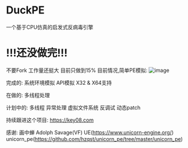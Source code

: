 # DuckPE
 一个基于CPU仿真的启发式反病毒引擎
# !!!还没做完!!!
 不要Fork 工作量还挺大 目前只做到15%
目前情况,简单PE模拟:
![image](https://raw.githubusercontent.com/huoji120/Heuristic_antivirus_engine_by_huoji/master/picture/2021.1.10.png)

完成的:
系统环境模拟
API模拟
X32 & X64支持

在做的: 
多线程处理

计划中的: 
多线程
异常处理
虚拟文件系统
反调试
动态patch

持续跟进这个项目: https://key08.com

感谢:
画中蝉
Adolph Savage(VF) 
UE(https://www.unicorn-engine.org/) 
unicorn_pe(https://github.com/hzqst/unicorn_pe/tree/master/unicorn_pe)